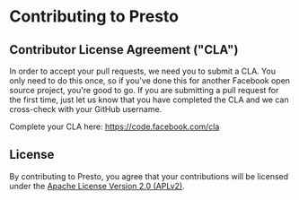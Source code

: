 # Contributing to Presto

## Contributor License Agreement ("CLA")

In order to accept your pull requests, we need you to submit a CLA. You only need to do this once, so if you've done this for another Facebook open source project, you're good to go. If you are submitting a pull request for the first time, just let us know that you have completed the CLA and we can cross-check with your GitHub username.

Complete your CLA here: <https://code.facebook.com/cla>

## License

By contributing to Presto, you agree that your contributions will be licensed under the [Apache License Version 2.0 (APLv2)](LICENSE).
